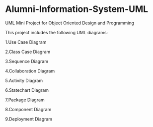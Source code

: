# Alumni-Information-System-UML
UML Mini Project for Object Oriented Design and Programming 

This project includes the following UML diagrams:

1.Use Case Diagram

2.Class Case Diagram

3.Sequence Diagram

4.Collaboration Diagram

5.Activity Diagram

6.Statechart Diagram

7.Package Diagram

8.Component Diagram

9.Deployment Diagram

